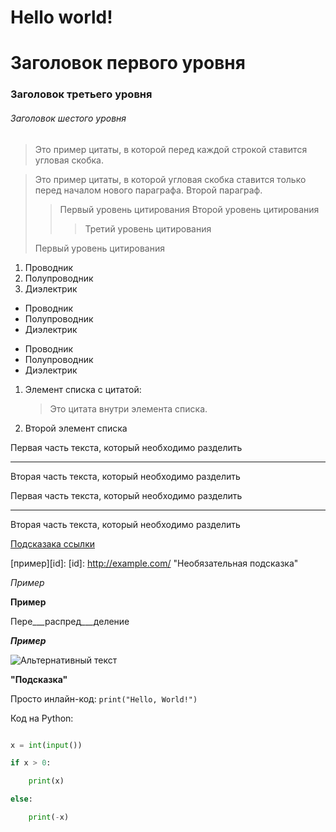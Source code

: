 # Hello world!
#  Заголовок первого уровня
### Заголовок третьего уровня
###### Заголовок шестого уровня
>Это пример цитаты,
>в которой перед каждой строкой
>ставится угловая скобка.
 
>Это пример цитаты,
в которой угловая скобка
ставится только перед началом нового параграфа.
>Второй параграф.
> > Первый уровень цитирования
>> Второй уровень цитирования
>>> Третий уровень цитирования
>
>Первый уровень цитирования
> 
1.  Проводник
2.  Полупроводник
3.  Диэлектрик

* Проводник
* Полупроводник
* Диэлектрик

- Проводник
- Полупроводник
- Диэлектрик

1. Элемент списка с цитатой:
 
    > Это цитата
    > внутри элемента списка.
 
 2. Второй элемент списка

Первая часть текста, который необходимо разделить
***
Вторая часть текста, который необходимо разделить

Первая часть текста, который необходимо разделить
 
---
 
Вторая часть текста, который необходимо разделить

[Подсказака ссылки](http://example.com/ "Необязательная подсказка")

[пример][id]:
[id]: http://example.com/ "Необязательная подсказка"


_Пример_
 
__Пример__
 
Пере___распред___деление
 
___Пример___

![Альтернативный текст](/путь/к/изображению.jpg "Подсказка")

<strong> "Подсказка" </strong>

Просто инлайн-код: `print("Hello, World!")`


Код на Python:

```python

x = int(input())

if x > 0:

    print(x)

else:

    print(-x)

```
